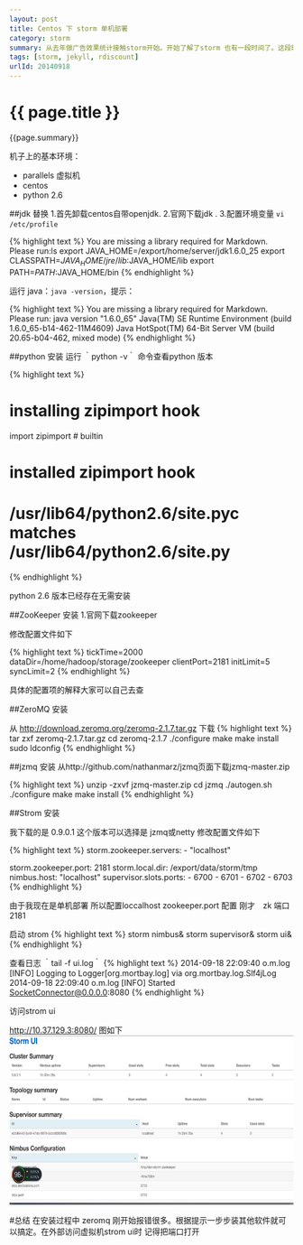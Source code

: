 ```yaml
---
layout: post
title: Centos 下 storm 单机部署
category: storm
summary: 从去年做广告效果统计接触storm开始。开始了解了storm 也有一段时间了。这段时间想在自己机器上部署个storm 但是发现网上没有太好点教程就决定自己写一篇单机部署。
tags: [storm, jekyll, rdiscount]
urlId: 20140918
---
```


{{ page.title }}
================

{{page.summary}}

机子上的基本环境：

- parallels 虚拟机
- centos  
- python 2.6

##jdk 替换
  1.首先卸载centos自带openjdk.
  2.官网下载jdk .
  3.配置环境变量 `vi /etc/profile`

  {% highlight text %}
You are missing a library required for Markdown. Please run:ls
export JAVA_HOME=/export/home/server/jdk1.6.0_25
export CLASSPATH=$JAVA_HOME/jre/lib:$JAVA_HOME/lib
export PATH=$PATH:$JAVA_HOME/bin
{% endhighlight %}

运行 java：`java -version`，提示：

{% highlight text %}
You are missing a library required for Markdown. Please run:
java version "1.6.0_65"
Java(TM) SE Runtime Environment (build 1.6.0_65-b14-462-11M4609)
Java HotSpot(TM) 64-Bit Server VM (build 20.65-b04-462, mixed mode)
{% endhighlight %}

##python 安装
运行 ｀python -v｀ 命令查看python 版本

{% highlight text %}
# installing zipimport hook
import zipimport # builtin
# installed zipimport hook
# /usr/lib64/python2.6/site.pyc matches /usr/lib64/python2.6/site.py
{% endhighlight %}

python 2.6 版本已经存在无需安装


##ZooKeeper 安装
   1.官网下载zookeeper

   修改配置文件如下

{% highlight text %}
tickTime=2000
dataDir=/home/hadoop/storage/zookeeper
clientPort=2181
initLimit=5
syncLimit=2
{% endhighlight %}

具体的配置项的解释大家可以自己去查

##ZeroMQ 安装

从 http://download.zeromq.org/zeromq-2.1.7.tar.gz 下载 
{% highlight text %}
tar zxf zeromq-2.1.7.tar.gz
cd zeromq-2.1.7
./configure
make
make install
sudo ldconfig
{% endhighlight %}

##jzmq 安装
从http://github.com/nathanmarz/jzmq页面下载jzmq-master.zip

{% highlight text %}
unzip -zxvf jzmq-master.zip
cd jzmq
./autogen.sh
./configure
make
make install
{% endhighlight %}

##Strom 安装

 我下载的是 0.9.0.1 这个版本可以选择是 jzmq或netty
 修改配置文件如下

{% highlight text %}
storm.zookeeper.servers:
     - "localhost"

storm.zookeeper.port: 2181
storm.local.dir: /export/data/storm/tmp
nimbus.host: "localhost"
supervisor.slots.ports:
    - 6700
    - 6701
    - 6702
    - 6703
{% endhighlight %}

由于我现在是单机部署 所以配置loccalhost  zookeeper.port 配置 刚才　zk 端口 2181

启动 strom 
{% highlight text %}
storm nimbus&
storm supervisor&
storm ui&
{% endhighlight %}

查看日志
｀tail -f ui.log｀
{% highlight text %}
2014-09-18 22:09:40 o.m.log [INFO] Logging to Logger[org.mortbay.log] via org.mortbay.log.Slf4jLog
2014-09-18 22:09:40 o.m.log [INFO] Started SocketConnector@0.0.0.0:8080
{% endhighlight %}

访问strom ui

http://10.37.129.3:8080/
图如下
<img src="/css/images/sui.png" alt="Alt text" height="300">

#总结
在安装过程中 zeromq 刚开始报错很多。根据提示一步步装其他软件就可以搞定。在外部访问虚拟机strom ui时 记得把端口打开
